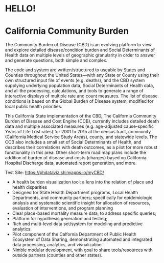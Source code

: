 # HELLO!

# California Community Burden

The Community Burden of Disease (CBD) is an evolving platform to view and explore detailed disease/condition burden and Social Determinants of Health data on multiple levels of geographic granularity in order to answer and generate questions, both simple and complex. 

The code and system are written/structured to useable by States and Counties throughout the United States—with any State or County using their own structured input file of events (e.g. deaths), and the CBD system supplying underlying population data, Social Determinants of Health data, and all the processing, calculations, and tools to generate a range of interactive displays of multiple rate and count measures.  The list of disease conditions is based on the Global Burden of Disease system, modified for local public health priorities.

This California State implementation of the CBD, The California Community Burden of Disease and Cost Engine (CCB), currently includes detailed death data and multiple associated measures (e.g. age-adjusted cause-specific Years of Life Lost rates) for 2001 to 2015 at the census tract, community (California Medical Service Study Areas), county, and statewide levels.  The CCB also includes a small set of Social Determinants of Health, and describes their correlations with death outcomes, as a pilot for more robust functionality in this area.  Other short-term road map plans include the addition of burden of disease and costs (charges) based on California Hospital Discharge data, automated report generation, and more.

Test Site:
https://phdataviz.shinyapps.io/myCBD/


* A health burden visualization tool; a lens into the relation of place and health disparities
* Designed for State Health Department programs, Local Health Departments, and community partners; specifically for epidemiologic analysis and systematic scientific insight for allocation of resources, evaluation of interventions, and program planning 
* Clear place-based mortality measure data, to address specific queries;
* Platform for hypothesis generation and testing; 
* Rich and multi-level data set/system for modeling and predictive analytics.
* Pilot component of the Calfornia Department of Public Health Ecosystem of Data Sharing, demonstrating automated and integrated data processing, analytics, and visualization.
* Nimble modular development, with goal to share tools/resources with outside partners (counties and other states).


